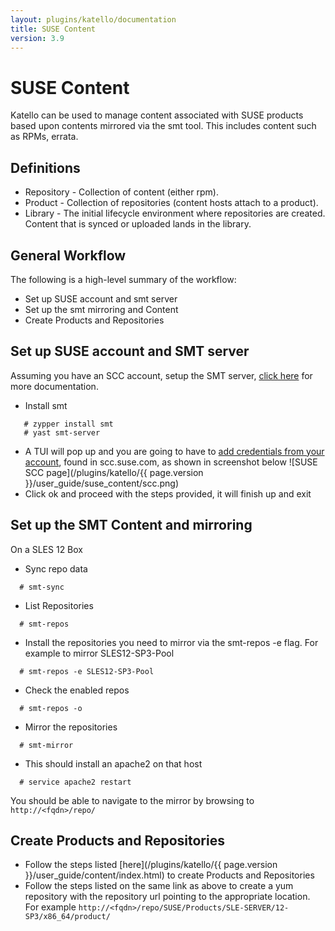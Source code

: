 ```yaml
---
layout: plugins/katello/documentation
title: SUSE Content
version: 3.9
---
```


# SUSE Content

Katello can be used to manage content associated with SUSE products based upon contents mirrored via the smt tool.  This includes content such as RPMs, errata.

## Definitions
- Repository - Collection of content (either rpm).
- Product - Collection of repositories (content hosts attach to a product).
- Library - The initial lifecycle environment where repositories are created.  Content that is synced or uploaded lands in the library.

## General Workflow

The following is a high-level summary of the workflow:
- Set up SUSE account and smt server
- Set up the smt mirroring and Content
- Create Products and Repositories

## Set up SUSE account and SMT server

Assuming you have an SCC account, setup the SMT server, [click here](https://www.suse.com/documentation/sles-12/book_smt/data/smt_server.html) for more documentation.

- Install smt
```
   # zypper install smt
   # yast smt-server
```
- A TUI will pop up and you are going to have to [add credentials from your account](https://www.suse.com/documentation/sles-12/book_smt/data/smt_mirroring_getcredentials.html), found in scc.suse.com, as shown in screenshot below
![SUSE SCC page](/plugins/katello/{{ page.version }}/user_guide/suse_content/scc.png)
- Click ok and proceed with the steps provided, it will finish up and exit

## Set up the SMT Content and mirroring

On a SLES 12 Box
- Sync repo data
```
  # smt-sync
```
- List  Repositories
```
  # smt-repos
```
- Install the repositories you need to mirror via the smt-repos -e flag. For example to mirror SLES12-SP3-Pool
```
  # smt-repos -e SLES12-SP3-Pool
```
- Check the enabled repos
```
  # smt-repos -o
```
- Mirror the repositories
```
  # smt-mirror
```
- This should install an apache2 on that host
```
  # service apache2 restart
```
You should be able to navigate to the mirror by browsing to `http://<fqdn>/repo/`

## Create Products and Repositories
- Follow the steps listed [here](/plugins/katello/{{ page.version }}/user_guide/content/index.html) to create Products and Repositories
- Follow the steps listed on the same link as above to create a yum repository with the repository url pointing to the appropriate location. For example `http://<fqdn>/repo/SUSE/Products/SLE-SERVER/12-SP3/x86_64/product/`

